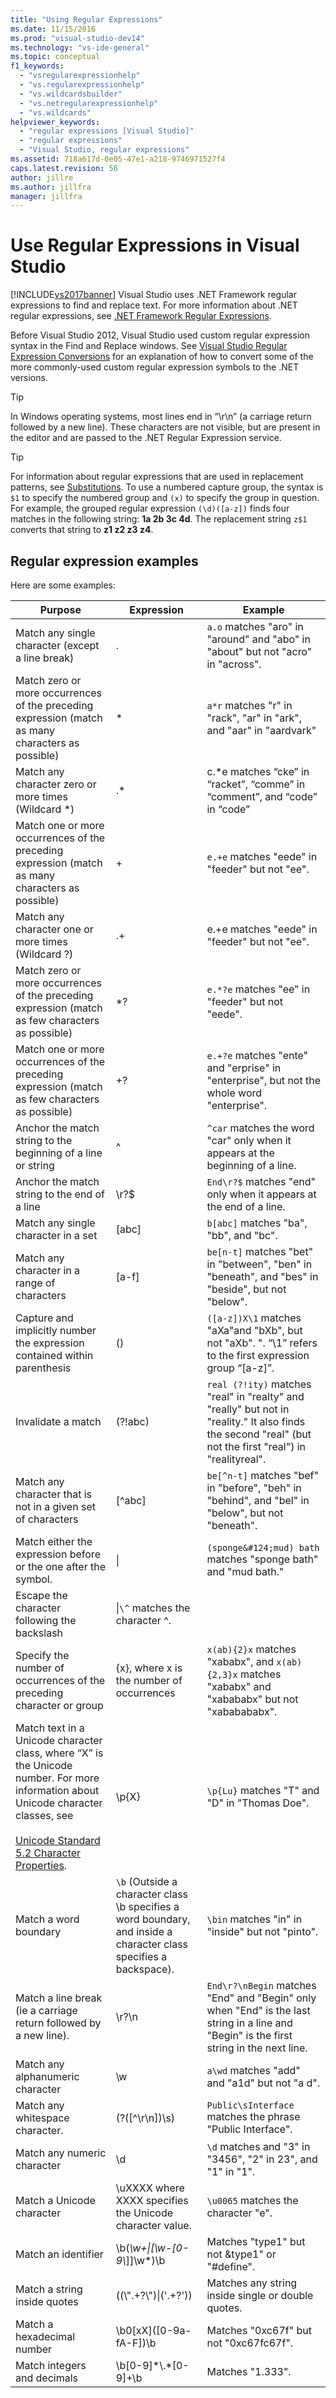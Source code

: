 ```yaml
---
title: "Using Regular Expressions"
ms.date: 11/15/2016
ms.prod: "visual-studio-dev14"
ms.technology: "vs-ide-general"
ms.topic: conceptual
f1_keywords:
  - "vsregularexpressionhelp"
  - "vs.regularexpressionhelp"
  - "vs.wildcardsbuilder"
  - "vs.netregularexpressionhelp"
  - "vs.wildcards"
helpviewer_keywords:
  - "regular expressions [Visual Studio]"
  - "regular expressions"
  - "Visual Studio, regular expressions"
ms.assetid: 718a617d-0e05-47e1-a218-9746971527f4
caps.latest.revision: 56
author: jillre
ms.author: jillfra
manager: jillfra
---
```

# Use Regular Expressions in Visual Studio
[!INCLUDE[vs2017banner](../includes/vs2017banner.md)]
Visual Studio uses .NET Framework regular expressions to find and replace text. For more information about .NET regular expressions, see [.NET Framework Regular Expressions](https://msdn.microsoft.com/library/521b3f6d-f869-42e1-93e5-158c54a6895d).

Before Visual Studio 2012, Visual Studio used custom regular expression syntax in the Find and Replace windows. See [Visual Studio Regular Expression Conversions](https://msdn.microsoft.com/library/2k3te2cs\(v=vs.110\).aspx) for an explanation of how to convert some of the more commonly-used custom regular expression symbols to the .NET versions.

> [!TIP]
> In Windows operating systems, most lines end in “\r\n” (a carriage return followed by a new line). These characters are not visible, but are present in the editor and are passed to the .NET Regular Expression service.

> [!TIP]
> For information about regular expressions that are used in replacement patterns, see [Substitutions](https://msdn.microsoft.com/library/d1f52431-1c7d-4dc6-8792-6b988256892e). To use a numbered capture group, the syntax is `$1` to specify the numbered group and `(x)` to specify the group in question. For example, the grouped regular expression `(\d)([a-z])` finds four matches in the following string: **1a 2b 3c 4d**. The replacement string `z$1` converts that string to **z1 z2 z3 z4**.

## Regular expression examples

Here are some examples:

|                                                                                                                       Purpose                                                                                                                       |                                                     Expression                                                     |                                                                          Example                                                                          |
|-----------------------------------------------------------------------------------------------------------------------------------------------------------------------------------------------------------------------------------------------------|--------------------------------------------------------------------------------------------------------------------|-----------------------------------------------------------------------------------------------------------------------------------------------------------|
|                                                                                                  Match any single character (except a line break)                                                                                                   |                                                         .                                                          |                                     `a.o` matches "aro" in "around" and "abo" in "about" but not "acro" in "across".                                      |
|                                                                          Match zero or more occurrences of the preceding expression (match as many characters as possible)                                                                          |                                                         \*                                                         |                                            `a*r` matches "r" in "rack", "ar" in "ark", and "aar" in "aardvark"                                            |
|                                                                                                Match any character zero or more times (Wildcard \*)                                                                                                 |                                                        .\*                                                         |                                        c.\*e matches “cke” in “racket”, “comme” in “comment”, and “code” in “code”                                        |
|                                                                          Match one or more occurrences of the preceding expression (match as many characters as possible)                                                                           |                                                         +                                                          |                                                      `e.+e` matches "eede" in "feeder" but not "ee".                                                      |
|                                                                                                 Match any character one or more times (Wildcard ?)                                                                                                  |                                                         .+                                                         |                                                       e.+e matches "eede" in "feeder" but not "ee".                                                       |
|                                                                          Match zero or more occurrences of the preceding expression (match as few characters as possible)                                                                           |                                                        \*?                                                         |                                                     `e.*?e` matches "ee" in "feeder" but not "eede".                                                      |
|                                                                           Match one or more occurrences of the preceding expression (match as few characters as possible)                                                                           |                                                         +?                                                         |                                `e.+?e` matches "ente" and "erprise" in "enterprise", but not the whole word "enterprise".                                 |
|                                                                                            Anchor the match string to the beginning of a line or string                                                                                             |                                                         ^                                                          |                                      `^car` matches the word "car" only when it appears at the beginning of a line.                                       |
|                                                                                                    Anchor the match string to the end of a line                                                                                                     |                                                        \r?$                                                        |                                            `End\r?$` matches "end" only when it appears at the end of a line.                                             |
|                                                                                                         Match any single character in a set                                                                                                         |                                                       [abc]                                                        |                                                          `b[abc]` matches "ba", "bb", and "bc".                                                           |
|                                                                                                    Match any character in a range of characters                                                                                                     |                                                       [a-f]                                                        |                             `be[n-t]` matches "bet" in "between", "ben" in "beneath", and "bes" in "beside", but not "below".                             |
|                                                                                      Capture and implicitly number the expression contained within parenthesis                                                                                      |                                                         ()                                                         |                         `([a-z])X\1` matches "aXa"and "bXb", but not "aXb". ". “\1” refers to the first expression group “[a-z]”.                         |
|                                                                                                                 Invalidate a match                                                                                                                  |                                                      (?!abc)                                                       | `real (?!ity)` matches "real" in "realty" and "really" but not in "reality." It also finds the second "real" (but not the first "real") in "realityreal". |
|                                                                                            Match any character that is not in a given set of characters                                                                                             |                                                       [^abc]                                                       |                             `be[^n-t]` matches "bef" in "before", "beh" in "behind", and "bel" in "below", but not "beneath".                             |
|                                                                                           Match either the expression before or the one after the symbol.                                                                                           |                                                       &#124;                                                       |                                              `(sponge&#124;mud) bath` matches "sponge bath" and "mud bath."                                               |
|                                                                                                    Escape the character following the backslash                                                                                                     |                                          \|`\^` matches the character ^.                                           |                                                                                                                                                           |
|                                                                                        Specify the number of occurrences of the preceding character or group                                                                                        |                                     {x}, where x is the number of occurrences                                      |                           `x(ab){2}x` matches "xababx", and `x(ab){2,3}x` matches "xababx" and "xabababx" but not "xababababx".                           |
| Match text in a Unicode character class, where “X” is the Unicode number. For more information about Unicode character classes, see<br /><br /> [Unicode Standard 5.2 Character Properties](http://www.unicode.org/versions/Unicode5.2.0/ch04.pdf). |                                                       \p{X}                                                        |                                                       `\p{Lu}` matches "T" and "D" in "Thomas Doe".                                                       |
|                                                                                                                Match a word boundary                                                                                                                | `\b` (Outside a character class \b specifies a word boundary, and inside a character class specifies a backspace). |                                                     `\bin` matches "in" in "inside" but not "pinto".                                                      |
|                                                                                          Match a line break (ie a carriage return followed by a new line).                                                                                          |                                                       \r?\n                                                        |         `End\r?\nBegin` matches "End" and "Begin" only when "End" is the last string in a line and "Begin" is the first string in the next line.          |
|                                                                                                          Match any alphanumeric character                                                                                                           |                                                         \w                                                         |                                                       `a\wd` matches "add" and "a1d" but not "a d".                                                       |
|                                                                                                           Match any whitespace character.                                                                                                           |                                                   (?([^\r\n])\s)                                                   |                                                `Public\sInterface` matches the phrase "Public Interface".                                                 |
|                                                                                                             Match any numeric character                                                                                                             |                                                         \d                                                         |                                                `\d` matches and "3" in "3456", "2" in 23", and "1" in "1".                                                |
|                                                                                                              Match a Unicode character                                                                                                              |                              \uXXXX where XXXX specifies the Unicode character value.                              |                                                            `\u0065` matches the character "e".                                                            |
|                                                                                                                 Match an identifier                                                                                                                 |                                         \b(*\w+&#124;[\w-[0-9\\*]]\w\*)\b                                          |                                                       Matches "type1" but not &type1" or "#define".                                                       |
|                                                                                                            Match a string inside quotes                                                                                                             |                                             ((\\".+?\\")&#124;('.+?'))                                             |                                                    Matches any string inside single or double quotes.                                                     |
|                                                                                                             Match a hexadecimal number                                                                                                              |                                              \b0[xX]([0-9a-fA-F]\)\b                                               |                                                          Matches "0xc67f" but not "0xc67fc67f".                                                           |
|                                                                                                             Match integers and decimals                                                                                                             |                                               \b[0-9]\*\\.\*[0-9]+\b                                               |                                                                     Matches "1.333".                                                                      |
